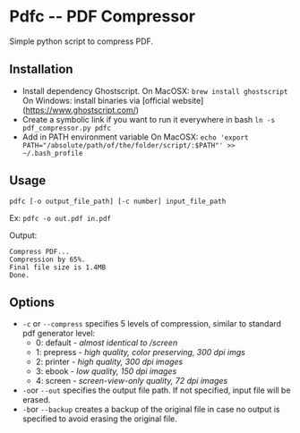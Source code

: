 Pdfc --  PDF Compressor
=======================

Simple python script to compress PDF.

Installation
-------------
* Install dependency Ghostscript.
On MacOSX: `brew install ghostscript`
On Windows: install binaries via [official website] (https://www.ghostscript.com/)
* Create a symbolic link if you want to run it everywhere in bash
`ln -s pdf_compressor.py pdfc`
* Add in PATH environment variable
On MacOSX:
`echo 'export PATH="/absolute/path/of/the/folder/script/:$PATH"' >> ~/.bash_profile`

Usage
-----
`pdfc [-o output_file_path] [-c number] input_file_path`

Ex:
`pdfc -o out.pdf in.pdf`

Output:
```
Compress PDF...
Compression by 65%.
Final file size is 1.4MB
Done.
```

Options
-------
* `-c` or `--compress` specifies 5 levels of compression, similar to standard pdf generator level:
  * 0: default - *almost identical to /screen*
  * 1: prepress - *high quality, color preserving, 300 dpi imgs*
  * 2: printer - *high quality, 300 dpi images*
  * 3: ebook - *low quality, 150 dpi images*
  * 4: screen - *screen-view-only quality, 72 dpi images*
* `-o`or `--out` specifies the output file path. If not specified, input file will be erased.
* `-b`or `--backup` creates a backup of the original file in case no output is specified to avoid erasing the original file.
